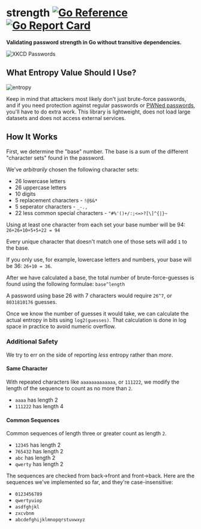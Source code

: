 # strength [![Go Reference](https://pkg.go.dev/badge/github.com/pchchv/strength.svg)](https://pkg.go.dev/github.com/pchchv/strength) [![Go Report Card](https://goreportcard.com/badge/github.com/pchchv/strength)](https://goreportcard.com/report/github.com/pchchv/strength)
**Validating password strength in Go without transitive dependencies.**

![XKCD Passwords](https://imgs.xkcd.com/comics/password_strength.png)

## What Entropy Value Should I Use?

![entropy](https://external-preview.redd.it/rhdADIZYXJM2FxqNf6UOFqU5ar0VX3fayLFpKspN8uI.png?auto=webp&s=9c142ebb37ed4c39fb6268c1e4f6dc529dcb4282)

Keep in mind that attackers most likely don't just brute-force passwords, and if you need protection against regular passwords or [PWNed passwords](https://haveibeenpwned.com/), you'll have to do extra work. This library is lightweight, does not load large datasets and does not access external services.

## How It Works

First, we determine the "base" number. The base is a sum of the different "character sets" found in the password.

We've *arbitrarily* chosen the following character sets:

* 26 lowercase letters
* 26 uppercase letters
* 10 digits
* 5 replacement characters - `!@$&*`
* 5 seperator characters - `_-., `
* 22 less common special characters - `"#%'()+/:;<=>?[\]^{|}~`


Using at least one character from each set your base number will be 94: `26+26+10+5+5+22 = 94`

Every unique character that doesn't match one of those sets will add `1` to the base.

If you only use, for example, lowercase letters and numbers, your base will be 36: `26+10 = 36`.

After we have calculated a base, the total number of brute-force-guesses is found using the following formulae: `base^length`

A password using base 26 with 7 characters would require `26^7`, or `8031810176` guesses.

Once we know the number of guesses it would take, we can calculate the actual entropy in bits using `log2(guesses)`. That calculation is done in log space in practice to avoid numeric overflow.

### Additional Safety

We try to err on the side of reporting *less* entropy rather than *more*.

#### Same Character

With repeated characters like `aaaaaaaaaaaaa`, or `111222`, we modify the length of the sequence to count as no more than `2`.

* `aaaa` has length 2
* `111222` has length 4

#### Common Sequences

Common sequences of length three or greater count as length `2`.

* `12345` has length 2
* `765432` has length 2
* `abc` has length 2
* `qwerty` has length 2

The sequences are checked from back->front and front->back. Here are the sequences we've implemented so far, and they're case-insensitive:

* `0123456789`
* `qwertyuiop`
* `asdfghjkl`
* `zxcvbnm`
* `abcdefghijklmnopqrstuvwxyz`